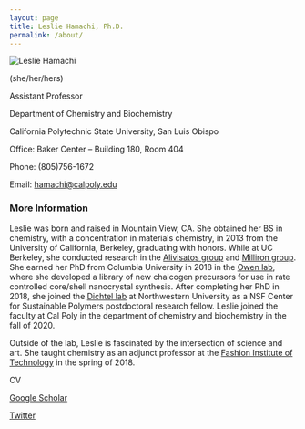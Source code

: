 ```yaml
---
layout: page
title: Leslie Hamachi, Ph.D.
permalink: /about/
---
```


![Leslie Hamachi](https://lesliehamachi.github.io/images/Leslie_Hamachi.jpg)

(she/her/hers)

Assistant Professor

Department of Chemistry and Biochemistry

California Polytechnic State University, San Luis Obispo

Office: Baker Center – Building 180, Room 404

Phone: (805)756-1672

Email: [hamachi@calpoly.edu](mailto:hamachi@calpoly.edu)

### More Information

Leslie was born and raised in Mountain View, CA. She obtained her BS in chemistry, with a concentration in materials chemistry, in 2013 from the University of California, Berkeley, graduating with honors. While at UC Berkeley, she conducted research in the [Alivisatos group](https://alivisatoslab.uchicago.edu/alumni/) and [Milliron group](https://nanocrystal.che.utexas.edu/index.html). She earned her PhD from Columbia University in 2018 in the [Owen lab](https://owen.chem.columbia.edu/), where she developed a library of new chalcogen precursors for use in rate controlled core/shell nanocrystal synthesis. After completing her PhD in 2018, she joined the [Dichtel lab](https://sites.northwestern.edu/dichtel/) at Northwestern University as a NSF Center for Sustainable Polymers postdoctoral research fellow. Leslie joined the faculty at Cal Poly in the department of chemistry and biochemistry in the fall of 2020.

Outside of the lab, Leslie is fascinated by the intersection of science and art. She taught chemistry as an adjunct professor at the [Fashion Institute of Technology](https://www.fitnyc.edu/) in the spring of 2018.

CV

[Google Scholar](https://scholar.google.com/citations?user=6BvUnCsAAAAJ&hl=en)

[Twitter](https://twitter.com/leslie_hamachi)
